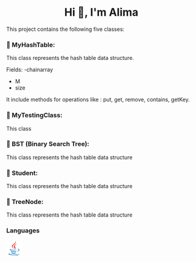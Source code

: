 
<h1 align="center">Hi 👋, I'm Alima</h1>

This project contains the following five classes:
<h3 align ="left"> 🚀 MyHashTable: </h3> This class represents the hash table data structure. 

Fields: 
-chainarray 
- M
- size 

It include methods for operations like : put, get, remove, contains, getKey.
<h3 align= "left"> 🚀 MyTestingClass: </h3> This class
<h3 align ="left"> 🚀 BST (Binary Search Tree): </h3> This class represents the hash table data structure 
<h3 align ="left"> 🚀 Student: </h3>  This class represents the hash table data structure
<h3 align ="left"> 🚀 TreeNode: </h3>  This class represents the hash table data structure 
<p align="left">
</p>

<h3 align="left">Languages</h3>
<p align="left"> <a href="https://www.java.com" target="_blank" rel="noreferrer"> <img src="https://raw.githubusercontent.com/devicons/devicon/master/icons/java/java-original.svg" alt="java" width="40" height="40"/> </a> </p>
